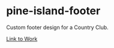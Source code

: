 # pine-island-footer


Custom footer design for a Country Club.

[Link to Work](https://pine-island-footer.netlify.app/)
